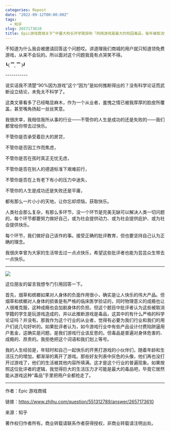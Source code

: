 ```yaml
---
categories: Repost
date: "2022-09-12T00:00:00Z"
tags:
  - 知乎
slug: 2657173610
title: Epic游戏商城关于“中量大校长开学致辞称「网络游戏是最大的校园毒品，每年被取消学籍的 90% 因为游戏」，如何看待此数据？”的回答
---
```


不知道为什么我会被邀请回答这个问题哎。讲道理我们商城的用户就只知道领免费游戏，从来不会玩的。所以面对这个问题我竟有点哭笑不得。

┗( ▔, ▔ )┛

\-----------

说实话我不清楚“90%因为游戏”这个“因为”是如何推断得出的？没有科学论证而武断设立结论，未免太不科学了。

这类文章看多了已经略显麻木，作为一个从业者，羞愧之情已被我厚厚的脸皮所覆盖，甚至嘴角扬起一丝丝笑意。

我很庆幸，我相信我所从事的行业——不管你的人生是成功的还是失败的——我们都曾给你带去过快乐。

不管你是否承受着巨大的房贷，

不管你是否因工作而焦虑，

不管你是否在孩时真正无忧无虑，

不管你是否在别人的德道标准下艰难前行，

不管你是否在上有老下有小的压力中迷失，

不管你的人生是成功还是失败还是平庸，

都有那么一片小小的天地，让你忘却烦恼，获取快乐。

人类社会那么复杂，有那么多环节，没一个环节是完美无缺可以解决人类一切问题的，每个环节都要努力做好自己，或为社会提供动力、或为社会提供庇护、或为社会提供快乐。

每个环节，我们做好自己该作的事。接受正确的批评教育，但也要坚持自己认为正确的理念。

我很庆幸曾为大家的生活带去过一点点快乐，希望这些批评者也能为芸芸众生带去一点快乐。

---

![](/assets/postres/2022-09-12-2657173610/v2-86059615ab1d3c2552d0eb345d0262fd_720w.png)

这位朋友的留言我想专门引用回答一下。

首先，烟草和槟榔如果对人身体的负面作用很小，确实是让人快乐的伟大产品。但烟草和槟榔对人身体的损害是有严格的临床医学验证的，同时物理意义的成瘾也让人很难克服，这种成瘾也会加剧身体的负担。但这个题目中批评者认为这些被取消学籍的学生是玩游戏造成的，并以此推断游戏是毒品，这其中的有什么严格的科学论证吗？并没有。那我作为这个行业的从业者，觉得有必要为我们行业和我们的用户们说几句好听的。如果批评者认为，如今游戏行业中有些产品设计付费陷阱逼用户氪金，这确实是问题，是我们游戏行业该反思的。但毒品是普遍对身体危害的、成瘾的、昂贵的。我拒绝把这个词语和我们划上等号。

我的人生经验是，年轻时和自己一起快乐的开黑打游戏的小伙伴们，随着年龄和生活压力的增加，都渐渐的离开了游戏。那些好友列表中灰色的头像，他们再也没打开过游戏了，他们的生活被其他内容所填满。这才是这个行业的普遍现象。如果按照这位批评者的逻辑，我觉得巨大的生活压力才可能是最大的毒品吧，毕竟它居然能从游戏这种“毒品”手里把用户全都抢走了。

---

作者：Epic 游戏商城

链接：https://www.zhihu.com/question/551312789/answer/2657173610

来源：知乎

著作权归作者所有。商业转载请联系作者获得授权，非商业转载请注明出处。

